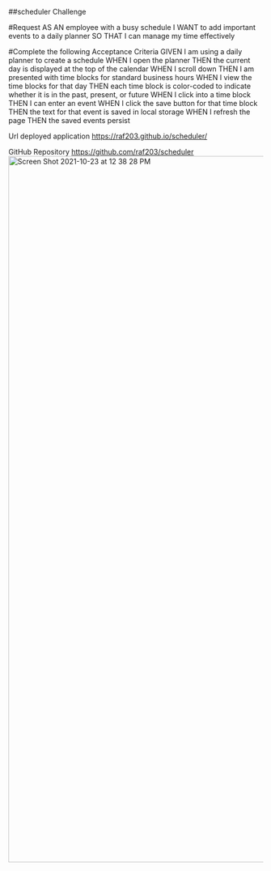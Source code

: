 ##scheduler Challenge

#Request
AS AN employee with a busy schedule
I WANT to add important events to a daily planner
SO THAT I can manage my time effectively

#Complete the following Acceptance Criteria
GIVEN I am using a daily planner to create a schedule
WHEN I open the planner
THEN the current day is displayed at the top of the calendar
WHEN I scroll down
THEN I am presented with time blocks for standard business hours
WHEN I view the time blocks for that day
THEN each time block is color-coded to indicate whether it is in the past, present, or future
WHEN I click into a time block
THEN I can enter an event
WHEN I click the save button for that time block
THEN the text for that event is saved in local storage
WHEN I refresh the page
THEN the saved events persist

Url deployed application
https://raf203.github.io/scheduler/

GitHub Repository
https://github.com/raf203/scheduler<img width="1396" alt="Screen Shot 2021-10-23 at 12 38 28 PM" src="https://user-images.githubusercontent.com/89607465/138569499-20a773fd-b85d-4631-be92-9eeb1b9fa091.png">

